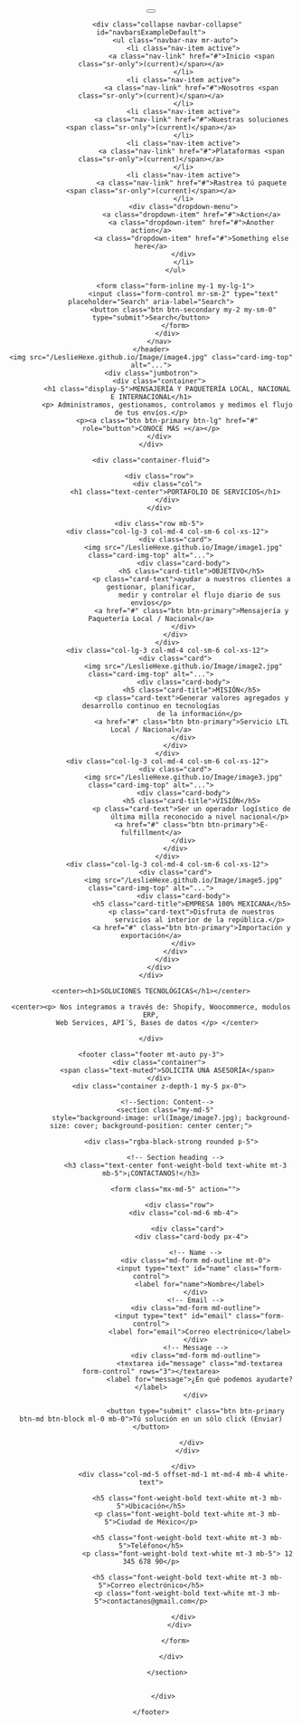 <!DOCTYPE html>
<html lang="en">

<head>
    <meta charset="UTF-8">
    <meta http-equiv="X-UA-Compatible" content="IE=edge">
    <meta name="viewport" content="width=device-width, initial-scale=1.0">
    <title>Express-pl | Envíos de primer milla</title>
    <link rel="stylesheet" href="https://cdn.jsdelivr.net/npm/bootstrap@4.6.2/dist/css/bootstrap.min.css"
        integrity="sha384-xOolHFLEh07PJGoPkLv1IbcEPTNtaed2xpHsD9ESMhqIYd0nLMwNLD69Npy4HI+N" crossorigin="anonymous">
    <link rel="stylesheet" href="assets/styles.css">
</head>

<body>
    <header>
        <nav class="navbar-expand-md navbar-dark bg-dark fixed-top">
            <a class="navbar-brand" href="#"></a>
            <button class="navbar-toggler" type="button" data-toggle="collapse" data-target="#navbarsExampleDefault"
                aria-controls="navbarsExampleDefault" aria-expanded="false" aria-label="Toggle navigation">
                <span class="navbar-toggler-icon"></span>
            </button>
            

            <div class="collapse navbar-collapse" id="navbarsExampleDefault">
                <ul class="navbar-nav mr-auto">
                    <li class="nav-item active">
                        <a class="nav-link" href="#">Inicio <span class="sr-only">(current)</span></a>
                    </li>
                    <li class="nav-item active">
                        <a class="nav-link" href="#">Nosotros <span class="sr-only">(current)</span></a>
                    </li>
                    <li class="nav-item active">
                        <a class="nav-link" href="#">Nuestras soluciones <span class="sr-only">(current)</span></a>
                    </li>
                    <li class="nav-item active">
                        <a class="nav-link" href="#">Plataformas <span class="sr-only">(current)</span></a>
                    </li>
                    <li class="nav-item active">
                        <a class="nav-link" href="#">Rastrea tú paquete <span class="sr-only">(current)</span></a>
                    </li>
                    <div class="dropdown-menu">
                        <a class="dropdown-item" href="#">Action</a>
                        <a class="dropdown-item" href="#">Another action</a>
                        <a class="dropdown-item" href="#">Something else here</a>
                    </div>
                    </li>
                </ul>

                <form class="form-inline my-1 my-lg-1">
                    <input class="form-control mr-sm-2" type="text" placeholder="Search" aria-label="Search">
                    <button class="btn btn-secondary my-2 my-sm-0" type="submit">Search</button>
                </form>
            </div>
        </nav>
    </header>
    <img src="/LeslieHexe.github.io/Image/image4.jpg" class="card-img-top" alt="...">
    <div class="jumbotron">
        <div class="container">
            <h1 class="display-5">MENSAJERÍA Y PAQUETERÍA LOCAL, NACIONAL E INTERNACIONAL</h1>
            <p> Administramos, gestionamos, controlamos y medimos el flujo de tus envíos.</p>
            <p><a class="btn btn-primary btn-lg" href="#" role="button">CONOCE MÁS »</a></p>
        </div>
    </div>

    <div class="container-fluid">

        <div class="row">
            <div class="col">
                <h1 class="text-center">PORTAFOLIO DE SERVICIOS</h1>
            </div>
        </div>

        <div class="row mb-5">
            <div class="col-lg-3 col-md-4 col-sm-6 col-xs-12">
                <div class="card">
                    <img src="/LeslieHexe.github.io/Image/image1.jpg" class="card-img-top" alt="...">
                    <div class="card-body">
                        <h5 class="card-title">OBJETIVO</h5>
                        <p class="card-text">ayudar a nuestros clientes a gestionar, planificar,
                            medir y controlar el flujo diario de sus envíos</p>
                        <a href="#" class="btn btn-primary">Mensajería y Paquetería Local / Nacional</a>
                    </div>
                </div>
            </div>
            <div class="col-lg-3 col-md-4 col-sm-6 col-xs-12">
                <div class="card">
                    <img src="/LeslieHexe.github.io/Image/image2.jpg" class="card-img-top" alt="...">
                    <div class="card-body">
                        <h5 class="card-title">MISIÓN</h5>
                        <p class="card-text">Generar valores agregados y desarrollo continuo en tecnologías
                            de la información</p>
                        <a href="#" class="btn btn-primary">Servicio LTL Local / Nacional</a>
                    </div>
                </div>
            </div>
            <div class="col-lg-3 col-md-4 col-sm-6 col-xs-12">
                <div class="card">
                    <img src="/LeslieHexe.github.io/Image/image3.jpg" class="card-img-top" alt="...">
                    <div class="card-body">
                        <h5 class="card-title">VISIÓN</h5>
                        <p class="card-text">Ser un operador logístico de
                            última milla reconocido a nivel nacional</p>
                        <a href="#" class="btn btn-primary">E-fulfillment</a>
                    </div>
                </div>
            </div>
            <div class="col-lg-3 col-md-4 col-sm-6 col-xs-12">
                <div class="card">
                    <img src="/LeslieHexe.github.io/Image/image5.jpg" class="card-img-top" alt="...">
                    <div class="card-body">
                        <h5 class="card-title">EMPRESA 100% MEXICANA</h5>
                        <p class="card-text">Disfruta de nuestros
                            servicios al interior de la república.</p>
                        <a href="#" class="btn btn-primary">Importación y exportación</a>
                    </div>
                </div>
            </div>
        </div>
    </div>

    <center><h1>SOLUCIONES TECNOLÓGICAS</h1></center>

    <center><p> Nos integramos a través de: Shopify, Woocommerce, modulos ERP,
       Web Services, API´S, Bases de datos </p> </center>
  
    </div>

    <footer class="footer mt-auto py-3">
        <div class="container">
            <span class="text-muted">SOLICITA UNA ASESORÍA</span>
        </div>
        <div class="container z-depth-1 my-5 px-0">

            <!--Section: Content-->
            <section class="my-md-5" 
              style="background-image: url(Image/image7.jpg); background-size: cover; background-position: center center;">
          
              <div class="rgba-black-strong rounded p-5">
          
                <!-- Section heading -->
                <h3 class="text-center font-weight-bold text-white mt-3 mb-5">¡CONTACTANOS!</h3>
          
                <form class="mx-md-5" action="">
          
                  <div class="row">
                    <div class="col-md-6 mb-4">
          
                      <div class="card">
                        <div class="card-body px-4">
          
                          <!-- Name -->
                          <div class="md-form md-outline mt-0">
                            <input type="text" id="name" class="form-control">
                            <label for="name">Nombre</label>
                          </div>
                          <!-- Email -->
                          <div class="md-form md-outline">
                            <input type="text" id="email" class="form-control">
                            <label for="email">Correo electrónico</label>
                          </div>
                          <!-- Message -->
                          <div class="md-form md-outline">
                            <textarea id="message" class="md-textarea form-control" rows="3"></textarea>
                            <label for="message">¿En qué podemos ayudarte?</label>
                          </div>
          
                          <button type="submit" class="btn btn-primary btn-md btn-block ml-0 mb-0">Tú solución en un sólo click (Enviar)</button>
          
                        </div>
                      </div>
          
                    </div>
                    <div class="col-md-5 offset-md-1 mt-md-4 mb-4 white-text">
          
                      <h5 class="font-weight-bold text-white mt-3 mb-5">Ubicación</h5>
                      <p class="font-weight-bold text-white mt-3 mb-5">Ciudad de México</p>
          
                      <h5 class="font-weight-bold text-white mt-3 mb-5">Teléfono</h5>
                      <p class="font-weight-bold text-white mt-3 mb-5"> 12 345 678 90</p>
          
                      <h5 class="font-weight-bold text-white mt-3 mb-5">Correo electrónico</h5>
                      <p class="font-weight-bold text-white mt-3 mb-5">contactanos@gmail.com</p>
          
                    </div>
                  </div>
          
                </form>
          
              </div>
          
            </section>
          
          
          </div>
          
    </footer>
</body>

</html>
